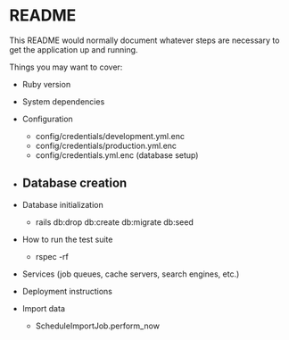 # README

This README would normally document whatever steps are necessary to get the
application up and running.

Things you may want to cover:

* Ruby version

* System dependencies

* Configuration
    - config/credentials/development.yml.enc
    - config/credentials/production.yml.enc
    - config/credentials.yml.enc (database setup)

* Database creation
    - 

* Database initialization
    - rails db:drop db:create db:migrate db:seed

* How to run the test suite
    - rspec -rf

* Services (job queues, cache servers, search engines, etc.)

* Deployment instructions

* Import data
    - ScheduleImportJob.perform_now
